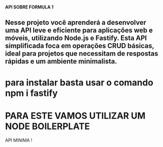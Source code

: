 #### API SOBRE FORMULA 1

## Nesse projeto você aprenderá a desenvolver uma API leve e eficiente para aplicações web e móveis, utilizando Node.js e Fastify. Esta API simplificada foca em operações CRUD básicas, ideal para projetos que necessitam de respostas rápidas e um ambiente minimalista.
# para instalar basta usar o comando npm i fastify

# PARA ESTE VAMOS UTILIZAR UM NODE BOILERPLATE

API MINIMA !
